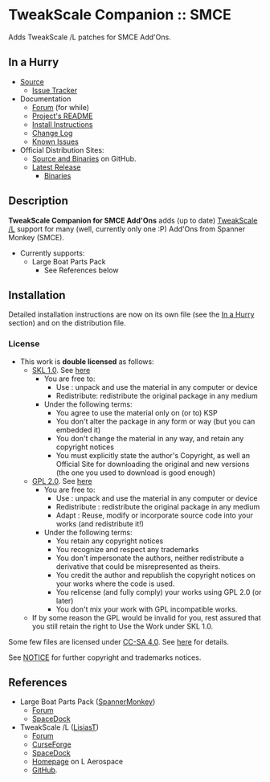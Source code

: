 # TweakScale Companion :: SMCE

Adds TweakScale /L patches for SMCE Add'Ons.


## In a Hurry

* [Source](https://github.com/net-lisias-ksp/TweakScaleCompanion_SMCE)
	+ [Issue Tracker](https://github.com/net-lisias-ksp/TweakScaleCompanion_SMCE/issues)
* Documentation
	+ [Forum](https://forum.kerbalspaceprogram.com/index.php?/topic/179030-141-tweakscale-under-new-management/&) (for while)
	+ [Project's README](https://github.com/net-lisias-ksp/TweakScaleCompanion_SMCE/blob/master/README.md)
	+ [Install Instructions](https://github.com/net-lisias-ksp/TweakScaleCompanion_SMCE/blob/master/INSTALL.md)
	+ [Change Log](./CHANGE_LOG.md)
	+ [Known Issues](./KNOWN_ISSUES.md)
* Official Distribution Sites:
	+ [Source and Binaries](https://github.com/net-lisias-ksp/TweakScaleCompanion_SMCE) on GitHub.
	+ [Latest Release](https://github.com/net-lisias-ksp/TweakScaleCompanion_SMCE/releases)
		- [Binaries](https://github.com/net-lisias-ksp/TweakScaleCompanion_SMCE/Archive)


## Description

**TweakScale Companion for SMCE Add'Ons** adds (up to date) [TweakScale /L](https://forum.kerbalspaceprogram.com/index.php?/topic/179030-ksp-141-tweakscale-under-lisias-management-24310-2019-1030/) support for many (well, currently only one :P) Add'Ons from Spanner Monkey (SMCE).

* Currently supports:
	+ Large Boat Parts Pack
		- See References below


## Installation

Detailed installation instructions are now on its own file (see the [In a Hurry](#in-a-hurry) section) and on the distribution file.

### License

* This work is **double licensed** as follows:
	+ [SKL 1.0](https://ksp.lisias.net/SKL-1_0.txt). See [here](./LICENSE.SKL-1_0)
		+ You are free to:
			- Use : unpack and use the material in any computer or device
			- Redistribute: redistribute the original package in any medium
		+ Under the following terms:
			- You agree to use the material only on (or to) KSP
			- You don't alter the package in any form or way (but you can embedded it)
			- You don't change the material in any way, and retain any copyright notices
			- You must explicitly state the author's Copyright, as well an Official Site for downloading the original and new versions (the one you used to download is good enough) 
	+ [GPL 2.0](https://www.gnu.org/licenses/gpl-2.0.txt). See [here](./LICENSE.GPL-2_0)
		+ You are free to:
			- Use : unpack and use the material in any computer or device
			- Redistribute : redistribute the original package in any medium
			- Adapt : Reuse, modify or incorporate source code into your works (and redistribute it!) 
		+ Under the following terms:
			- You retain any copyright notices
			- You recognize and respect any trademarks
			- You don't impersonate the authors, neither redistribute a derivative that could be misrepresented as theirs.
			- You credit the author and republish the copyright notices on your works where the code is used.
			- You relicense (and fully comply) your works using GPL 2.0 (or later)
			- You don't mix your work with GPL incompatible works.
	+ If by some reason the GPL would be invalid for you, rest assured that you still retain the right to Use the Work under SKL 1.0. 

Some few files are licensed under [CC-SA 4.0](https://creativecommons.org/licenses/by-sa/4.0/). See [here](./LICENSE.LSHIPPARTS.CCSA-4_0) for details.

See [NOTICE](./NOTICE) for further copyright and trademarks notices.


## References

* Large Boat Parts Pack ([SpannerMonkey](https://forum.kerbalspaceprogram.com/index.php?/profile/50907-spannermonkeysmce/))
	+ [Forum](https://forum.kerbalspaceprogram.com/index.php?/topic/155992-14x-large-boat-parts-pack-v393-read-first-post-before-installing/)
	+ [SpaceDock](https://spacedock.info/mod/167/Large%20Boat%20Parts%20Pack)  
* TweakScale /L ([LisiasT](https://forum.kerbalspaceprogram.com/index.php?/profile/187168-lisias/))
	+ [Forum](https://forum.kerbalspaceprogram.com/index.php?/topic/179030-ksp-141-tweakscale-under-lisias-management-24310-2019-1030/)
	+ [CurseForge](https://kerbal.curseforge.com/projects/tweakscale)
	+ [SpaceDock](https://spacedock.info/mod/127/TweakScale)
	+ [Homepage](http://ksp.lisias.net/add-ons/TweakScale) on L Aerospace
	+ [GitHub](https://github.com/net-lisias-ksp/TweakScale).
